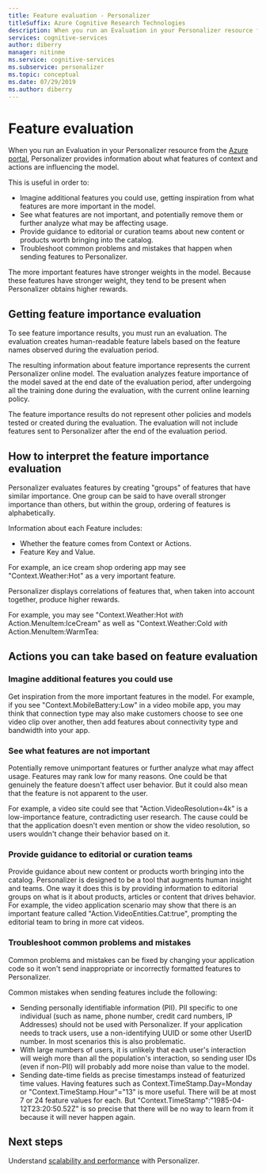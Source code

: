```yaml
---
title: Feature evaluation - Personalizer
titleSuffix: Azure Cognitive Research Technologies
description: When you run an Evaluation in your Personalizer resource from the Azure portal, Personalizer provides information about what features of context and actions are influencing the model. 
services: cognitive-services
author: diberry
manager: nitinme
ms.service: cognitive-services
ms.subservice: personalizer
ms.topic: conceptual
ms.date: 07/29/2019
ms.author: diberry
---
```


# Feature evaluation

When you run an Evaluation in your Personalizer resource from the [Azure portal](https://portal.azure.com), Personalizer provides information about what features of context and actions are influencing the model. 

This is useful in order to:

* Imagine additional features you could use, getting inspiration from what features are more important in the model.
* See what features are not important, and potentially remove them or further analyze what may be affecting usage.
* Provide guidance to editorial or curation teams about new content or products worth bringing into the catalog.
* Troubleshoot common problems and mistakes that happen when sending features to Personalizer.

The more important features have stronger weights in the model. Because these features have stronger weight, they tend to be present when Personalizer obtains higher rewards.

## Getting feature importance evaluation

To see feature importance results, you must run an evaluation. The evaluation creates human-readable feature labels based on the feature names observed during the evaluation period.

The resulting information about feature importance represents the current Personalizer online model. The evaluation analyzes feature importance of the model saved at the end date of the evaluation period, after undergoing all the training done during the evaluation, with the current online learning policy. 

The feature importance results do not represent other policies and models tested or created during the evaluation.  The evaluation will not include features sent to Personalizer after the end of the evaluation period.

## How to interpret the feature importance evaluation

Personalizer evaluates features by creating "groups" of features that have similar importance. One group can be said to have overall stronger importance than others, but within the group, ordering of features is alphabetically.

Information about each Feature includes:

* Whether the feature comes from Context or Actions.
* Feature Key and Value.

For example, an ice cream shop ordering app may see "Context.Weather:Hot" as a very important feature.

Personalizer displays correlations of features that, when taken into account together, produce higher rewards.

For example, you may see "Context.Weather:Hot *with* Action.MenuItem:IceCream" as well as "Context.Weather:Cold *with* Action.MenuItem:WarmTea:

## Actions you can take based on feature evaluation

### Imagine additional features you could use

Get inspiration from the more important features in the model. For example, if you see "Context.MobileBattery:Low" in a video mobile app, you may think that connection type may also make customers choose to see one video clip over another, then add features about connectivity type and bandwidth into your app.

### See what features are not important

Potentially remove unimportant features or further analyze what may affect usage. Features may rank low for many reasons. One could be that genuinely the feature doesn't affect user behavior. But it could also mean that the feature is not apparent to the user. 

For example, a video site could see that "Action.VideoResolution=4k" is a low-importance feature, contradicting user research. The cause could be that the application doesn't even mention or show the video resolution, so users wouldn't change their behavior based on it.

### Provide guidance to editorial or curation teams

Provide guidance about new content or products worth bringing into the catalog. Personalizer is designed to be a tool that augments human insight and teams. One way it does this is by providing information to editorial groups on what is it about products, articles or content that drives behavior. For example, the video application scenario may show that there is an important feature called "Action.VideoEntities.Cat:true", prompting the editorial team to bring in more cat videos.

### Troubleshoot common problems and mistakes

Common problems and mistakes can be fixed by changing your application code so it won't send inappropriate or incorrectly formatted features to Personalizer. 

Common mistakes when sending features include the following:

* Sending personally identifiable information (PII). PII specific to one individual (such as name, phone number, credit card numbers, IP Addresses) should not be used with Personalizer. If your application needs to track users, use a non-identifying UUID or some other UserID number. In most scenarios this is also problematic.
* With large numbers of users, it is unlikely that each user's interaction will weigh more than all the population's interaction, so sending user IDs (even if non-PII) will probably add more noise than value to the model.
* Sending date-time fields as precise timestamps instead of featurized time values. Having features such as Context.TimeStamp.Day=Monday or "Context.TimeStamp.Hour"="13" is more useful. There will be at most 7 or 24 feature values for each. But "Context.TimeStamp":"1985-04-12T23:20:50.52Z" is so precise that there will be no way to learn from it because it will never happen again.

## Next steps

Understand [scalability and performance](concepts-scalability-performance.md) with Personalizer.

